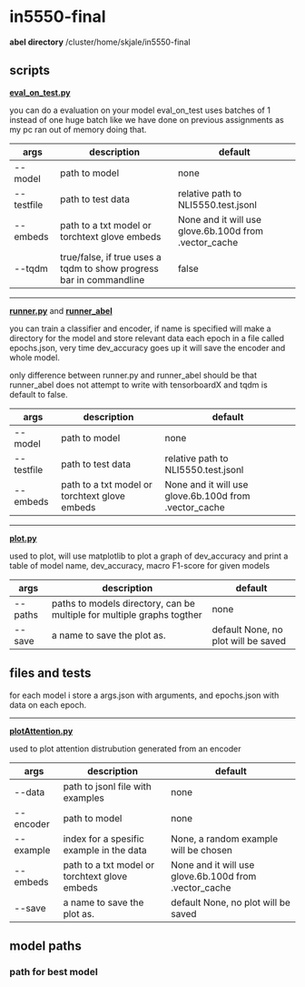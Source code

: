 # in5550-final

**abel directory** /cluster/home/skjale/in5550-final

## scripts

[**eval_on_test.py**](https://github.uio.no/skjale/in5550-final/blob/master/eval_on_test.py)

you can do a evaluation on your model
eval_on_test uses batches of 1 instead of one huge batch like we have done on previous assignments as my pc ran out of memory doing that.

  args | description | default
  --- | --- | ---
  --model | path to model | none
  --testfile | path to test data | relative path to NLI5550.test.jsonl
  --embeds | path to a txt model or torchtext glove embeds | None and it will use glove.6b.100d from .vector_cache
  --tqdm | true/false, if true uses a tqdm to show progress bar in commandline | false
*****************************************************
[**runner.py**](https://github.uio.no/skjale/in5550-final/blob/master/runner.py) and [**runner_abel**](https://github.uio.no/skjale/in5550-final/blob/master/runner_abel.py)

you can train a classifier and encoder, if name is specified will make a directory for the model and store relevant data each epoch in a file called epochs.json, very time dev_accuracy goes up it will save the encoder and whole model.

only difference between runner.py and runner_abel should be that runner_abel does not attempt to write with tensorboardX and tqdm is default to false.

  args | description | default
  --- | --- | ---
  --model | path to model | none
  --testfile | path to test data | relative path to NLI5550.test.jsonl
  --embeds | path to a txt model or torchtext glove embeds | None and it will use glove.6b.100d from .vector_cache
*****************************************************

[**plot.py** ](https://github.uio.no/skjale/in5550-final/blob/master/plot.py)

used to plot, will use matplotlib to plot a graph of dev_accuracy and print a table of model name, dev_accuracy, macro F1-score for given models

  args | description | default
  --- | --- | ---
  --paths | paths to models directory, can be multiple for multiple graphs togther | none
  --save | a name to save the plot as. | default None, no plot will be saved
## files and tests
for each model i store a args.json with arguments, and epochs.json with data on each epoch.
*****************************************************

[**plotAttention.py** ](https://github.uio.no/skjale/in5550-final/blob/master/attentionPlot.py)

used to plot attention distrubution generated from an encoder

  args | description | default
  --- | --- | ---
  --data | path to jsonl file with examples | none
  --encoder | path to model | none
  --example | index for a spesific example in the data | None, a random example will be chosen
  --embeds | path to a txt model or torchtext glove embeds | None and it will use glove.6b.100d from .vector_cache
  --save | a name to save the plot as. | default None, no plot will be saved
## model paths
### path for best model
